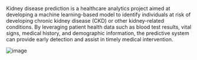 
Kidney disease prediction is a healthcare analytics project aimed at developing a machine learning-based model to identify individuals at risk of developing chronic kidney disease (CKD) or other kidney-related conditions. By leveraging patient health data such as blood test results, vital signs, medical history, and demographic information, the predictive system can provide early detection and assist in timely medical intervention.

![image](https://github.com/user-attachments/assets/e6c5f220-6b6f-467a-b6a0-1f14ab6530b9)
